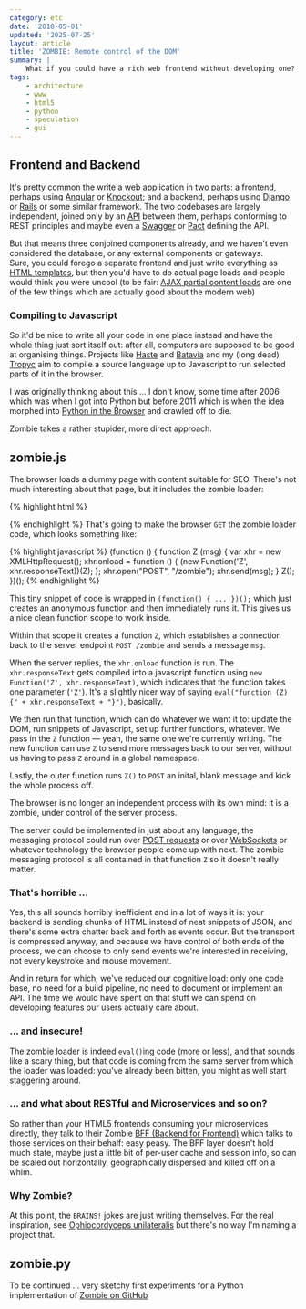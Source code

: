 ```yaml
---
category: etc
date: '2018-05-01'
updated: '2025-07-25'
layout: article
title: 'ZOMBIE: Remote control of the DOM'
summary: |
    What if you could have a rich web frontend without developing one?
tags:
    - architecture
    - www
    - html5
    - python
    - speculation
    - gui
---
```


## Frontend and Backend

It's pretty common the write a web application in 
[two parts](../mobile-app-architecture/): a frontend, 
perhaps using [Angular](https://angular.io/) or [Knockout](http://knockoutjs.com/);
and a backend, perhaps using [Django](https://www.djangoproject.com/)
or [Rails](http://rubyonrails.org/) or some similar framework.  The two codebases
are largely independent, joined only by an [API](../tranquil-apis/) between them, perhaps conforming
to REST principles and maybe even a [Swagger](https://swagger.io/) or
[Pact](https://docs.pact.io/) defining the API.

But that means three conjoined components already, and we haven't even considered
the database, or any external components or gateways.   
Sure, you could forego a separate frontend and just write everything as
[HTML templates](../templates-fugit/), but then you'd have to do actual page
loads and people would think you
were uncool (to be fair:
[AJAX partial content loads](../static-jquery-dynamic/)
are one of the few things which are actually good about the modern web)

### Compiling to Javascript

So it'd be nice to write all your code in one place instead and have the whole
thing just sort itself out: after all, computers are supposed to be good at 
organising things.  Projects like [Haste](https://haste-lang.org/) and
[Batavia](https://batavia.readthedocs.io/en/latest/) and my 
(long dead) [Tropyc](https://github.com/nickzoic/tropyc) aim to compile a source
language up to Javascript to run selected parts of it in the browser.

I was originally thinking about this ... I don't know, some time
after 2006 which was when I got into Python but before 2011 which 
is when the idea morphed into
[Python in the Browser](../python-in-the-browser/) and crawled off to die.

Zombie takes a rather stupider, more direct approach.

## zombie.js

The browser loads a dummy page with content suitable for SEO.  There's not much 
interesting about that page, but it includes the zombie loader:

{% highlight html %}
<script src="/zombie"></script>
{% endhighlight %}
That's going to make the browser `GET` the zombie loader code, which looks something
like:

{% highlight javascript %}
(function () {
  function Z (msg) {
    var xhr = new XMLHttpRequest();
    xhr.onload = function () {
      (new Function('Z', xhr.responseText))(Z);
    };
    xhr.open("POST", "/zombie");
    xhr.send(msg);
  }
  Z();
})();
{% endhighlight %}

This tiny snippet of code is wrapped in `(function() { ... })();` which just
creates an anonymous function and then immediately runs it.  This gives us 
a nice clean function scope to work inside.

Within that scope it creates a function `Z`, which establishes a connection
back to the server endpoint `POST /zombie` and sends a message `msg`.

When the server replies, the `xhr.onload` function is run.  The `xhr.responseText`
gets compiled into a javascript function using `new Function('Z', xhr.responseText)`,
which indicates that the function takes one parameter (`'Z'`).  It's a slightly nicer
way of saying `eval("function (Z) {" + xhr.responseText + "}")`, basically.

We then run that function, which can do whatever we want it to:
update the DOM, run snippets of Javascript, set up further functions, whatever.
We pass in the `Z` function — yeah, the same one we're currently writing.
The new function can use `Z` to send more messages back to our server,
without us having to pass `Z` around in a global namespace.

Lastly, the outer function runs `Z()` to `POST` an inital, blank message and kick
the whole process off.

The browser is no longer an independent process with its own mind:
it is a zombie, under control of the server process.

The server could be implemented in just about any language, the messaging protocol could run
over [POST requests](http://blog.fanout.io/2013/03/04/long-polling-doesnt-totally-suck/)
or over [WebSockets](https://developer.mozilla.org/en-US/docs/Web/API/WebSockets_API)
or whatever technology the browser people come up with next.  The zombie messaging
protocol is all contained in that function `Z` so it doesn't really matter.

### That's horrible ...

Yes, this all sounds horribly inefficient and in a lot of ways it is: your backend 
is sending chunks of HTML instead of neat snippets of JSON, and there's some extra
chatter back and forth as events occur.  But the transport is compressed anyway,
and because we have control of both ends of the process, we can choose to only send
events we're interested in receiving, not every keystroke and mouse movement.

And in return for which, we've reduced our cognitive load: only one code base,
no need for a build pipeline, no need to document or implement an API.  The time
we would have spent on that stuff we can spend on developing features our users
actually care about.

### ... and insecure!

The zombie loader is indeed `eval()`ing code (more or less), and that sounds like
a scary thing, but that code is coming from the same server from which the loader
was loaded: you've already been bitten, you might as well start staggering around.

### ... and what about RESTful and Microservices and so on?

So rather than your HTML5 frontends consuming your microservices directly, they
talk to their Zombie [BFF (Backend for Frontend)](https://samnewman.io/patterns/architectural/bff/)
which talks to those services on their behalf: easy peasy.  The BFF layer doesn't 
hold much state, maybe just a little bit of per-user cache and session info, so can
be scaled out horizontally, geographically dispersed and killed off on a whim.

### Why Zombie?

At this point, the `BRAINS!` jokes are just writing themselves.
For the real inspiration, see
[Ophiocordyceps unilateralis](https://www.theatlantic.com/science/archive/2017/11/how-the-zombie-fungus-takes-over-ants-bodies-to-control-their-minds/545864/) 
but there's no way I'm naming a project that.

## zombie.py

To be continued ... very sketchy first experiments for a Python implementation of
[Zombie on GitHub](https://github.com/nickzoic/zombie/)


